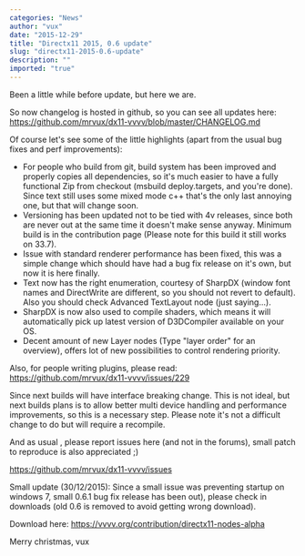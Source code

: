 ```yaml
---
categories: "News"
author: "vux"
date: "2015-12-29"
title: "Directx11 2015, 0.6 update"
slug: "directx11-2015-0.6-update"
description: ""
imported: "true"
---
```



Been a little while before update, but here we are.

So now changelog is hosted in github, so you can see all updates here:
https://github.com/mrvux/dx11-vvvv/blob/master/CHANGELOG.md

Of course let's see some of the little highlights (apart from the usual bug fixes and perf improvements):
* For people who build from git, build system has been improved and properly copies all dependencies, so it's much easier to have a fully functional Zip from checkout (msbuild deploy.targets, and you're done). Since text still uses some mixed mode c++ that's the only last annoying one, but that will change soon.
* Versioning has been updated not to be tied with 4v releases, since both are never out at the same time it doesn't make sense anyway. Minimum build is in the contribution page (Please note for this build it still works on 33.7).
* Issue with standard renderer performance has been fixed, this was a simple change which should have had a bug fix release on it's own, but now it is here finally.
* Text now has the right enumeration, courtesy of SharpDX (window font names and DirectWrite are different, so you should not revert to default). Also you should check Advanced TextLayout node (just saying...).
* SharpDX is now also used to compile shaders, which means it will automatically pick up latest version of D3DCompiler available on your OS.
* Decent amount of new Layer nodes (Type "layer order" for an overview), offers lot of new possibilities to control rendering priority.


Also, for people writing plugins, please read:
https://github.com/mrvux/dx11-vvvv/issues/229

Since next builds will have interface breaking change. 
This is not ideal, but next builds plans is to allow better multi device handling and performance improvements, so this is a necessary step. 
Please note it's not a difficult change to do but will require a recompile.

And as usual , please report issues here (and not in the forums), small patch to reproduce is also appreciated ;)

https://github.com/mrvux/dx11-vvvv/issues

Small update (30/12/2015):
Since a small issue was preventing startup on windows 7, small 0.6.1 bug fix release has been out), please check in downloads (old 0.6 is removed to avoid getting wrong download). 

Download here:
https://vvvv.org/contribution/directx11-nodes-alpha


Merry christmas,
vux